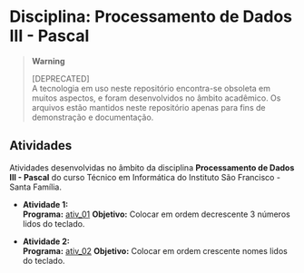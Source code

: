 # Disciplina: Processamento de Dados III - Pascal

> **Warning**
> 
> [DEPRECATED]  
> A tecnologia em uso neste repositório encontra-se obsoleta em muitos aspectos, e foram desenvolvidos no âmbito acadêmico. Os arquivos estão mantidos neste repositório apenas para fins de demonstração e documentação. 

## Atividades

Atividades desenvolvidas no âmbito da disciplina **Processamento de Dados III - Pascal** do curso Técnico em Informática do Instituto São Francisco - Santa Família.

* **Atividade 1:**  
  **Programa:** [ativ_01](src/ativ_01.pas)
  **Objetivo:** Colocar em ordem decrescente 3 números lidos do teclado.

* **Atividade 2:**  
  **Programa:** [ativ_02](src/ativ_02.pas)
  **Objetivo:** Colocar em ordem crescente nomes lidos do teclado.  
